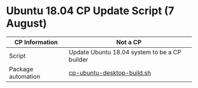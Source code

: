 # Ubuntu 18.04 CP Update Script (7 August)

|  CP Information | **Not a CP**            |
|-----------------|------------|
| Script | Update Ubuntu 18.04 system to be a CP builder |
| Package automation | [cp-ubuntu-desktop-build.sh](cp-ubuntu-desktop-build.sh) |
